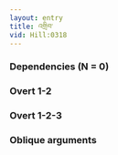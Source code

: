 ```yaml
---
layout: entry
title: འགྲིབ་
vid: Hill:0318
---
```

### Dependencies (N = 0)


### Overt 1-2


### Overt 1-2-3


### Oblique arguments
